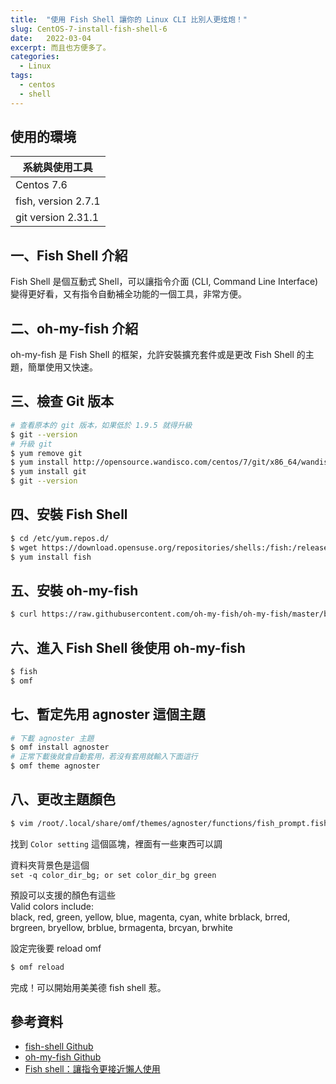 ```yaml
---
title:  "使用 Fish Shell 讓你的 Linux CLI 比別人更炫炮！"
slug: CentOS-7-install-fish-shell-6
date:   2022-03-04
excerpt: 而且也方便多了。
categories:
  - Linux 
tags:
  - centos
  - shell
---
```



## 使用的環境

| 系統與使用工具 | 
| ----- |  
| Centos 7.6 | 
| fish, version 2.7.1 | 
| git version 2.31.1 | 

## 一、Fish Shell 介紹
Fish Shell 是個互動式 Shell，可以讓指令介面 (CLI, Command Line Interface) 變得更好看，又有指令自動補全功能的一個工具，非常方便。

## 二、oh-my-fish 介紹
oh-my-fish 是 Fish Shell 的框架，允許安裝擴充套件或是更改 Fish Shell 的主題，簡單使用又快速。

## 三、檢查 Git 版本

```bash
# 查看原本的 git 版本，如果低於 1.9.5 就得升級
$ git --version
# 升級 git 
$ yum remove git    
$ yum install http://opensource.wandisco.com/centos/7/git/x86_64/wandisco-git-release-7-2.noarch.rpm
$ yum install git   
$ git --version
```

## 四、安裝 Fish Shell
```bash
$ cd /etc/yum.repos.d/
$ wget https://download.opensuse.org/repositories/shells:/fish:/release:/2/CentOS_7/shells:fish:release:2.repo
$ yum install fish
```

## 五、安裝 oh-my-fish

```bash
$ curl https://raw.githubusercontent.com/oh-my-fish/oh-my-fish/master/bin/install | fish
```

## 六、進入 Fish Shell 後使用 oh-my-fish
```bash
$ fish
$ omf
```

## 七、暫定先用 agnoster 這個主題
```bash
# 下載 agnoster 主題
$ omf install agnoster
# 正常下載後就會自動套用，若沒有套用就輸入下面這行
$ omf theme agnoster
```

## 八、更改主題顏色
```bash
$ vim /root/.local/share/omf/themes/agnoster/functions/fish_prompt.fish
```
找到 `Color setting` 這個區塊，裡面有一些東西可以調  

資料夾背景色是這個  
`set -q color_dir_bg; or set color_dir_bg green`

預設可以支援的顏色有這些  
Valid colors include:  
black, red, green, yellow, blue, magenta, cyan, white
brblack, brred, brgreen, bryellow, brblue, brmagenta, brcyan, brwhite

設定完後要 reload omf 
```bash
$ omf reload
```
完成！可以開始用美美德 fish shell 惹。

## 參考資料
- [fish-shell Github](https://github.com/fish-shell/fish-shell) 
- [oh-my-fish Github](https://github.com/oh-my-fish/oh-my-fish) 
- [Fish shell：讓指令更接近懶人使用](https://noob.tw/fish-shell/) 
